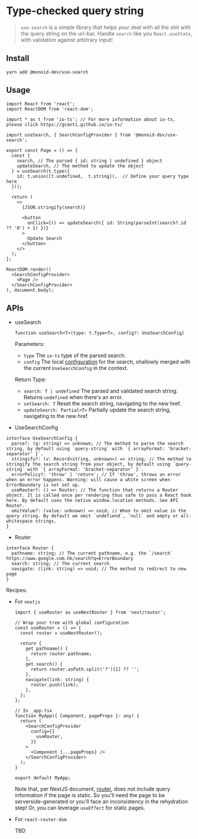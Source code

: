 # Type-checked query string

> `use-search` is a simple library that helps your deal with all the shit with the query string on the url-bar. Handle `search` like you `React.useState`, with validation against arbitrary input!

## Install

```
yarn add @monoid-dev/use-search
```

## Usage

```tsx
import React from 'react';
import ReactDOM from 'react-dom';

import * as t from 'io-ts'; // For more information about io-ts, please click https://gcanti.github.io/io-ts/

import useSearch, { SearchConfigProvider } from '@monoid-dev/use-search';

export const Page = () => {
  const {
    search, // The parsed { id: string | undefined } object
    updateSearch, // The method to update the object
  } = useSearch(t.type({
    id: t.union([t.undefined,  t.string]),  // Define your query type here
  }));

  return (
    <>
      {JSON.stringify(search)}

      <button
        onClick={() => updateSearch({ id: String(parseInt(search?.id ?? '0') + 1) })}
      >
        Update Search
      </button>
    </>
  );
};

ReactDOM.render((
  <SearchConfigProvider>
    <Page />
  </SearchConfigProvider>
), document.body);
```

## APIs

+ useSearch

  ```tsx
  function useSearch<T>(type: t.Type<T>, config?: UseSearchConfig)
  ```
  Parameters:
    + `type` The `io-ts` type of the parsed search.
    + `config` The local [configuration](#UseSearchConfig) for the search, shallowly merged with the current `UseSearchConfig` in the context.

  Return Type:
    + `search: T | undefined` The parsed and validated search string. Returns `undefined` when there's an error.
    + `setSearch: T` Reset the search string, navigating to the new href.
    + `updateSearch: Partial<T>` Partially update the search string, navigating to the new href.

+ UseSearchConfig

```tsx
interface UseSearchConfig {
  parse?: (q: string) => unknown; // The method to parse the search string, by default using `query-string` with `{ arrayFormat: 'bracket-separator' }`.
  stringify?: (v: Record<string, unknown>) => string; // The method to stringify the search string from your object, by default using `query-string` with `{ arrayFormat: 'bracket-separator' }`.
  errorPolicy?: 'throw' | 'return'; // If 'throw', throws an error when an error happens. Warning: will cause a white screen when ErrorBoundary is not set up.
  useRouter?: () => Router; // The function that returns a Router object. It is called once per rendering thus safe to pass a React hook here. By default uses the native window.location methods. See API Router.
  omitValue?: (value: unknown) => void; // When to omit value in the query string. By default we omit `undefiend`, `null` and empty or all-whitespace strings.
}
```

+ Router

```tsx
interface Router {
  pathname: string; // The current pathname, e.g. the `/search` https://www.google.com.hk/search?q=ErrorBoundary
  search: string; // The current search
  navigate: (link: string) => void; // The method to redirect to new page
}
```

Recipes:

+ For `nextjs`

  ```tsx
  import { useRouter as useNextRouter } from 'next/router';

  // Wrap your tree with global configuration
  const useRouter = () => {
    const router = useNextRouter();

    return {
      get pathname() {
        return router.pathname;
      },
      get search() {
        return router.asPath.split('?')[1] ?? '';
      },
      navigate(link: string) {
        router.push(link);
      },
    };
  };

  // In _app.tsx
  function MyApp({ Component, pageProps }: any) {
    return (
      <SearchConfigProvider
        config={{
          useRouter,
        }}
      >
        <Component {...pageProps} />
      </SearchConfigProvider>
    );
  }

  export default MyApp;
  ```

  Note that, per NextJS document, [router](https://nextjs.org/docs/api-reference/next/router), does not include query information if the page is static. So you'll need the page to be serverside-generated or you'll face an inconsistency in the rehydration step! Or, you can leverage `useEffect` for static pages.

+ For `react-router-dom`

  TBD